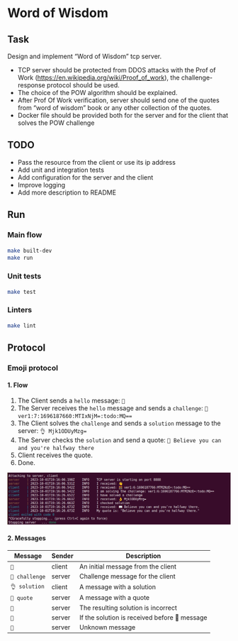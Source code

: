 # Word of Wisdom

## Task

Design and implement “Word of Wisdom” tcp server.  
* TCP server should be protected from DDOS attacks with the Prof of Work (https://en.wikipedia.org/wiki/Proof_of_work), the challenge-response protocol should be used.  
* The choice of the POW algorithm should be explained.  
* After Prof Of Work verification, server should send one of the quotes from “word of wisdom” book or any other collection of the quotes.  
* Docker file should be provided both for the server and for the client that solves the POW challenge

## TODO

* Pass the resource from the client or use its ip address
* Add unit and integration tests
* Add configuration for the server and the client
* Improve logging
* Add more description to README

## Run

### Main flow

```sh
make built-dev
make run
```

### Unit tests

```sh
make test
```

### Linters

```sh
make lint
```

## Protocol

### Emoji protocol

#### 1. Flow

1. The Client sends a `hello` message: `👋`
2. The Server receives the `hello` message and sends a `challenge`: `🧮 ver1:7:1696187660:MTIxNjM=:todo:MQ==`
3. The Client solves the `challenge` and sends a `solution` message to the server: `👌 Mjk1ODUyMzg=`
4. The Server checks the `solution` and send a quote: `📖 Believe you can and you're halfway there`
5. Client receives the quote.
6. Done.

![Screenshot](example.png)

#### 2. Messages

| Message        | Sender | Description                                   |
|----------------|--------|-----------------------------------------------|
 | `👋`           | client | An initial message from the client            | 
 | `🧮 challenge` | server | Challenge message for the client              | 
 | `👌 solution`  | client | A message with a solution                     | 
 | `📖 quote`     | server | A message with a quote                        | 
 | `🙅`           | server | The resulting solution is incorrect           | 
| `🤦`           | server | If the solution is received before 👋 message | 
| `🤷`           | server | Unknown message                               |
